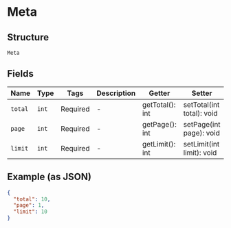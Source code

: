 
# Meta

## Structure

`Meta`

## Fields

| Name | Type | Tags | Description | Getter | Setter |
|  --- | --- | --- | --- | --- | --- |
| `total` | `int` | Required | - | getTotal(): int | setTotal(int total): void |
| `page` | `int` | Required | - | getPage(): int | setPage(int page): void |
| `limit` | `int` | Required | - | getLimit(): int | setLimit(int limit): void |

## Example (as JSON)

```json
{
  "total": 10,
  "page": 1,
  "limit": 10
}
```

